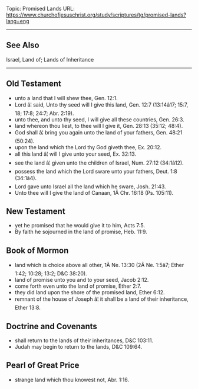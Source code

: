 Topic: Promised Lands
URL: https://www.churchofjesuschrist.org/study/scriptures/tg/promised-lands?lang=eng

---

## See Also

Israel, Land of; Lands of Inheritance

---

## Old Testament

- unto a land that I will shew thee, Gen. 12:1.
- Lord â¦ said, Unto thy seed will I give this land, Gen. 12:7 (13:14â17; 15:7, 18; 17:8; 24:7; Abr. 2:19).
- unto thee, and unto thy seed, I will give all these countries, Gen. 26:3.
- land whereon thou liest, to thee will I give it, Gen. 28:13 (35:12; 48:4).
- God shall â¦ bring you again unto the land of your fathers, Gen. 48:21 (50:24).
- upon the land which the Lord thy God giveth thee, Ex. 20:12.
- all this land â¦ will I give unto your seed, Ex. 32:13.
- see the land â¦ given unto the children of Israel, Num. 27:12 (34:1â12).
- possess the land which the Lord sware unto your fathers, Deut. 1:8 (34:1â4).
- Lord gave unto Israel all the land which he sware, Josh. 21:43.
- Unto thee will I give the land of Canaan, 1Â Chr. 16:18 (Ps. 105:11).

## New Testament

- yet he promised that he would give it to him, Acts 7:5.
- By faith he sojourned in the land of promise, Heb. 11:9.

## Book of Mormon

- land which is choice above all other, 1Â Ne. 13:30 (2Â Ne. 1:5â7; Ether 1:42; 10:28; 13:2; D&C 38:20).
- land of promise unto you and to your seed, Jacob 2:12.
- come forth even unto the land of promise, Ether 2:7.
- they did land upon the shore of the promised land, Ether 6:12.
- remnant of the house of Joseph â¦ it shall be a land of their inheritance, Ether 13:8.

## Doctrine and Covenants

- shall return to the lands of their inheritances, D&C 103:11.
- Judah may begin to return to the lands, D&C 109:64.

## Pearl of Great Price

- strange land which thou knowest not, Abr. 1:16.

